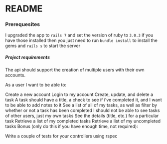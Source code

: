 # README

### Prerequesites
I upgraded the app to `rails 7` and set the version of ruby to `3.0.3`
if you have those installed then you just need to run `bundle install` to install the gems
and `rails s` to start the server

##### Project requirements

The api should support the creation of multiple users with their own accounts.

As a user I want to be able to:

Create a new account
Login to my account
Create, update, and delete a task
A task should have a title, a check to see if i’ve completed it, and I want to be able to add notes to it
See a list of all of my tasks, as well as filter by whether or not a task has been completed
I should not be able to see tasks of other users, just my own tasks
See the details (title, etc.) for a particular task
Retrieve a list of my completed tasks
Retrieve a list of my uncompleted tasks
Bonus (only do this if you have enough time, not required):

Write a couple of tests for your controllers using rspec
